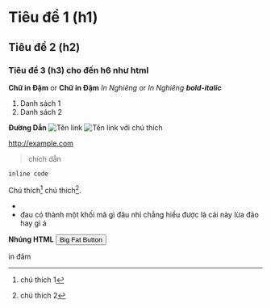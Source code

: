 # Tiêu đề 1 (h1)
## Tiêu đề 2 (h2)
### Tiêu đề 3 (h3) cho đến h6 như html

__Chữ in Đậm__ or **Chữ in Đậm**
_In Nghiêng_ or *In Nghiêng*
***bold-italic***

1. Danh sách 1
2. Danh sách 2

**Đường Dẫn**
![Tên link](http://example.com)
![Tên link với chú thích](http://example.com "Chú thích")

http://example.com

>chích dẫn

`inline code`

Chú thích[^1] chú thích[^2].
- [^1]: chú thích 1
- [^2]: chú thích 2

     đau có thành một khối mã gì đâu nhỉ 
     chẳng hiểu được là cái này lừa đảo hay gì á 


**Nhúng HTML**
<button class="button-save large">Big Fat Button</button>

in đâm
    
